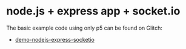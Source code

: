 # node.js + express app + socket.io

The basic example code using only p5 can be found on Glitch:

- [demo-nodejs-express-socketio](https://glitch.com/edit/#!/demo-nodejs-express-socketio)
